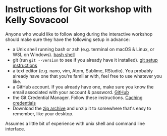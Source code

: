 
# Instructions for Git workshop with Kelly Sovacool

Anyone who would like to follow along during the interactive workshop should make sure they have the following setup in advance:

- a Unix shell running bash or zsh (e.g. terminal on macOS & Linux, or WSL on Windows). 
  [bash shell](https://umcarpentries.org/intro-curriculum-r/setup.html#the-bash-shell)
- git (run `git --version` to see if you already have it installed). 
  [git setup instructions](https://umcarpentries.org/intro-curriculum-r/setup.html#git-1)
- a text editor (e.g. nano, vim, Atom, Sublime, RStudio). You probably already have one that you're familiar with, feel free to use whatever you like. 
- a GitHub account. If you already have one, make sure you know the email associated with your account & password.
  [GitHub](https://github.com/)
- the Git Credential Manager. Follow these instructions.
  [Caching credentials](https://docs.github.com/en/get-started/getting-started-with-git/caching-your-github-credentials-in-git)
- Download the [zip archive](https://github.com/bnwolford/KGJebsen/blob/main/un-report-project.zip) and unzip it to somewhere that's easy to remember, like your desktop.

Assumes a little bit of experience with unix shell and command line interface.
